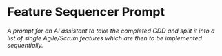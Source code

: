# Feature Sequencer Prompt
*A prompt for an AI assistant to take the completed GDD and split it into a list of single Agile/Scrum features which are then to be implemented sequentially.*
